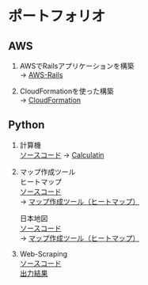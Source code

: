 # ポートフォリオ

## AWS
1. AWSでRailsアプリケーションを構築  
   → [AWS-Rails](AWS-Rails/README.md)  


2. CloudFormationを使った構築  
   → [CloudFormation](CloudFormation/README.md)  

## Python
1. 計算機  
   [ソースコード](Python/Calculation/Calculation.py)
   → [Calculatin](Python/Calculation/img/Calculatin.png)

2. マップ作成ツール  
   ヒートマップ  
   [ソースコード](Python/Map/Heatmap/Heatmap_Create.py)  
   → [マップ作成ツール（ヒートマップ）](Python/Map/img/Heatmap.png)  

   日本地図  
   [ソースコード](Python/Map/Japanmap/Japan_Map.py)  
   → [マップ作成ツール（ヒートマップ）](Python/Map/img/Japanmap.png)  

3. Web-Scraping  
   [ソースコード](Python/Web-Scraping/Google_search-checkpoint.ipynb)  
   [出力結果](Python/Web-Scraping/Google_search_result-checkpoint.csv)  
